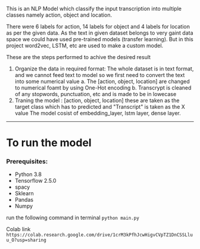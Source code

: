 This is an NLP Model which classify the input transcription into multiple classes namely action, object and location.

There were 6 labels for action, 14 labels for object and 4 labels for location as per the given data.
As the text in given dataset belongs to very gaint data space we could have used pre-trained models (transfer learning). But in this project word2vec, LSTM, etc are used to make a custom model.

These are the steps performed to achive the desired result

1. Organize the data in required format: The whole dataset is in text format, and we cannot feed text to model so we first need to convert the text into some numerical value
    a. The [action, object, location] are changed to numerical foamt by using One-Hot encoding 
    b. Transcrypt is cleaned of any stopwords, punctuation, etc and is made to be in lowecase
2. Traning the model : [action, object, location] these are taken as the target class which has to predicted and "Transcript" is taken as the X value
    The model cosist of embedding_layer, lstm layer, dense layer.
--------------------------------------------------------------------------------------------------------------------------------------------------------
# To run the model 
### Prerequisites:
- Python 3.8
- Tensorflow 2.5.0
- spacy
- Sklearn
- Pandas
- Numpy

run the following command in terminal  ```python main.py```

Colab link ```https://colab.research.google.com/drive/1crM3kPfhJcwHigvCVpTZ1DnCSSLluu_O?usp=sharing```







